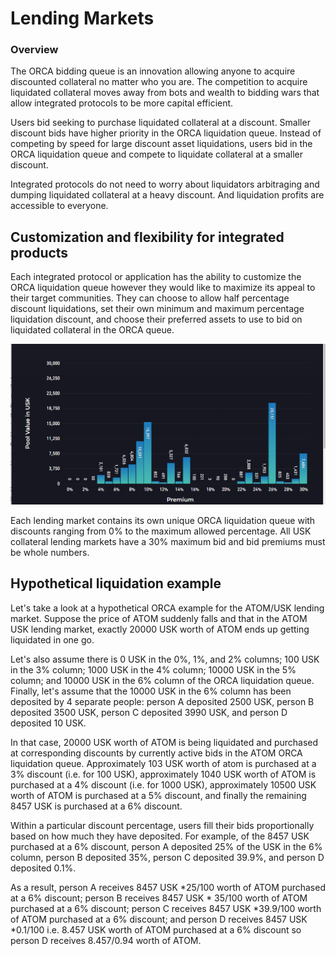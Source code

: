 # Lending Markets

### Overview

The ORCA bidding queue is an innovation allowing anyone to acquire discounted collateral no matter who you are. The competition to acquire liquidated collateral moves away from bots and wealth to bidding wars that allow integrated protocols to be more capital efficient.

Users bid seeking to purchase liquidated collateral at a discount. Smaller discount bids have higher priority in the ORCA liquidation queue. Instead of competing by speed for large discount asset liquidations, users bid in the ORCA liquidation queue and compete to liquidate collateral at a smaller discount.

Integrated protocols do not need to worry about liquidators arbitraging and dumping liquidated collateral at a heavy discount. And liquidation profits are accessible to everyone.&#x20;

## Customization and flexibility for integrated products

Each integrated protocol or application has the ability to customize the ORCA liquidation queue however they would like to maximize its appeal to their target communities. They can choose to allow half percentage discount liquidations, set their own minimum and maximum percentage liquidation discount, and choose their preferred assets to use to bid on liquidated collateral in the ORCA queue.&#x20;

&#x20;                           ![](<../../../../.gitbook/assets/image (47).png>)

Each lending market contains its own unique ORCA liquidation queue with discounts ranging from 0% to the maximum allowed percentage. All USK collateral lending markets have a 30% maximum bid and bid premiums must be whole numbers.

## Hypothetical liquidation example

Let's take a look at a hypothetical ORCA example for the ATOM/USK lending market. Suppose the price of ATOM suddenly falls and that in the ATOM USK lending market, exactly 20000 USK worth of ATOM ends up getting liquidated in one go.

Let's also assume there is 0 USK in the 0%, 1%, and 2% columns; 100 USK in the 3% column; 1000 USK in the 4% column; 10000 USK in the 5% column; and 10000 USK in the 6% column of the ORCA liquidation queue. Finally, let's assume that the 10000 USK in the 6% column has been deposited by 4 separate people: person A deposited 2500 USK, person B deposited 3500 USK, person C deposited 3990 USK, and person D deposited 10 USK.

In that case, 20000 USK worth of ATOM is being liquidated and purchased at corresponding discounts by currently active bids in the ATOM ORCA liquidation queue. Approximately 103 USK worth of atom is purchased at a 3% discount (i.e. for 100 USK), approximately 1040 USK worth of ATOM is purchased at a 4% discount (i.e. for 1000 USK), approximately 10500 USK worth of ATOM is purchased at a 5% discount, and finally the remaining 8457 USK is purchased at a 6% discount.

Within a particular discount percentage, users fill their bids proportionally based on how much they have deposited. For example, of the 8457 USK purchased at a 6% discount, person A deposited 25% of the USK in the 6% column, person B deposited 35%, person C deposited 39.9%, and person D deposited 0.1%.

As a result, person A receives 8457 USK \*25/100 worth of ATOM purchased at a 6% discount; person B receives 8457 USK \* 35/100 worth of ATOM purchased at a 6% discount; person C receives 8457 USK \*39.9/100 worth of ATOM purchased at a 6% discount; and person D receives 8457 USK \*0.1/100 i.e. 8.457 USK worth of ATOM purchased at a 6% discount so person D receives 8.457/0.94 worth of ATOM.&#x20;
